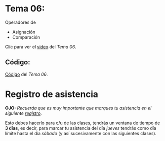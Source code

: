  # __Tema 06:__ 
Operadores de
* Asignación
* Comparación


Clic para ver el [video]() del _Tema 06_.


## Código:
[Código]() del _Tema 06_.



# Registro de asistencia
__OJO:__ _Recuerda que es muy importante que marques tu asistencia en el siguiente [registro]()_.

Esto debes hacerlo para c/u de las clases, tendrás un ventana de tiempo de __3 días__, es decir, para marcar tu asistencia del día _jueves_ tendrás como día límite hasta el día _sábado_ (y así sucesivamente con las siguientes clases).
